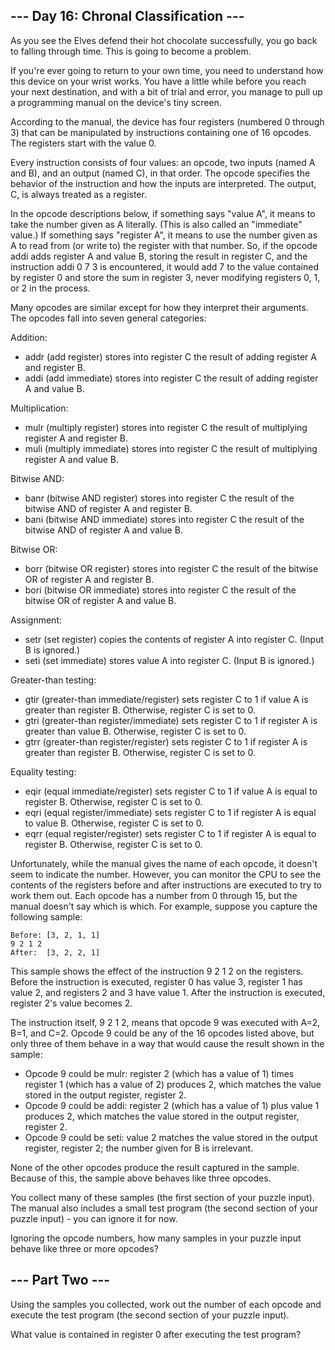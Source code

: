 ## --- Day 16: Chronal Classification --- ##

As you see the Elves defend their hot chocolate successfully, you go back to falling through time. This is going to become a problem.

If you're ever going to return to your own time, you need to understand how this device on your wrist works. You have a little while before you reach your next destination, and with a bit of trial and error, you manage to pull up a programming manual on the device's tiny screen.

According to the manual, the device has four registers (numbered 0 through 3) that can be manipulated by instructions containing one of 16 opcodes. The registers start with the value 0.

Every instruction consists of four values: an opcode, two inputs (named A and B), and an output (named C), in that order. The opcode specifies the behavior of the instruction and how the inputs are interpreted. The output, C, is always treated as a register.

In the opcode descriptions below, if something says "value A", it means to take the number given as A literally. (This is also called an "immediate" value.) If something says "register A", it means to use the number given as A to read from (or write to) the register with that number. So, if the opcode addi adds register A and value B, storing the result in register C, and the instruction addi 0 7 3 is encountered, it would add 7 to the value contained by register 0 and store the sum in register 3, never modifying registers 0, 1, or 2 in the process.

Many opcodes are similar except for how they interpret their arguments. The opcodes fall into seven general categories:

Addition:

 - addr (add register) stores into register C the result of adding register A and register B.
 - addi (add immediate) stores into register C the result of adding register A and value B.

Multiplication:

 - mulr (multiply register) stores into register C the result of multiplying register A and register B.
 - muli (multiply immediate) stores into register C the result of multiplying register A and value B.

Bitwise AND:

 - banr (bitwise AND register) stores into register C the result of the bitwise AND of register A and register B.
 - bani (bitwise AND immediate) stores into register C the result of the bitwise AND of register A and value B.

Bitwise OR:

 - borr (bitwise OR register) stores into register C the result of the bitwise OR of register A and register B.
 - bori (bitwise OR immediate) stores into register C the result of the bitwise OR of register A and value B.

Assignment:

 - setr (set register) copies the contents of register A into register C. (Input B is ignored.)
 - seti (set immediate) stores value A into register C. (Input B is ignored.)

Greater-than testing:

 - gtir (greater-than immediate/register) sets register C to 1 if value A is greater than register B. Otherwise, register C is set to 0.
 - gtri (greater-than register/immediate) sets register C to 1 if register A is greater than value B. Otherwise, register C is set to 0.
 - gtrr (greater-than register/register) sets register C to 1 if register A is greater than register B. Otherwise, register C is set to 0.

Equality testing:

 - eqir (equal immediate/register) sets register C to 1 if value A is equal to register B. Otherwise, register C is set to 0.
 - eqri (equal register/immediate) sets register C to 1 if register A is equal to value B. Otherwise, register C is set to 0.
 - eqrr (equal register/register) sets register C to 1 if register A is equal to register B. Otherwise, register C is set to 0.

Unfortunately, while the manual gives the name of each opcode, it doesn't seem to indicate the number. However, you can monitor the CPU to see the contents of the registers before and after instructions are executed to try to work them out. Each opcode has a number from 0 through 15, but the manual doesn't say which is which. For example, suppose you capture the following sample:

    Before: [3, 2, 1, 1]
    9 2 1 2
    After:  [3, 2, 2, 1]

This sample shows the effect of the instruction 9 2 1 2 on the registers. Before the instruction is executed, register 0 has value 3, register 1 has value 2, and registers 2 and 3 have value 1. After the instruction is executed, register 2's value becomes 2.

The instruction itself, 9 2 1 2, means that opcode 9 was executed with A=2, B=1, and C=2. Opcode 9 could be any of the 16 opcodes listed above, but only three of them behave in a way that would cause the result shown in the sample:

 - Opcode 9 could be mulr: register 2 (which has a value of 1) times register 1 (which has a value of 2) produces 2, which matches the value stored in the output register, register 2.
 - Opcode 9 could be addi: register 2 (which has a value of 1) plus value 1 produces 2, which matches the value stored in the output register, register 2.
 - Opcode 9 could be seti: value 2 matches the value stored in the output register, register 2; the number given for B is irrelevant.

None of the other opcodes produce the result captured in the sample. Because of this, the sample above behaves like three opcodes.

You collect many of these samples (the first section of your puzzle input). The manual also includes a small test program (the second section of your puzzle input) - you can ignore it for now.

Ignoring the opcode numbers, how many samples in your puzzle input behave like three or more opcodes?

## --- Part Two --- ##

Using the samples you collected, work out the number of each opcode and execute the test program (the second section of your puzzle input).

What value is contained in register 0 after executing the test program?
